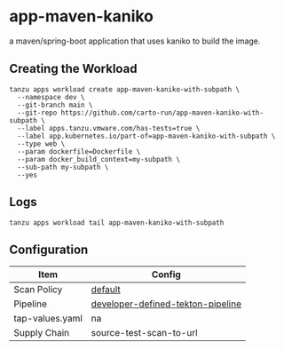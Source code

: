 # app-maven-kaniko

a maven/spring-boot application that uses kaniko to build the image.

## Creating the Workload

```
tanzu apps workload create app-maven-kaniko-with-subpath \
  --namespace dev \
  --git-branch main \
  --git-repo https://github.com/carto-run/app-maven-kaniko-with-subpath \
  --label apps.tanzu.vmware.com/has-tests=true \
  --label app.kubernetes.io/part-of=app-maven-kaniko-with-subpath \
  --type web \
  --param dockerfile=Dockerfile \
  --param docker_build_context=my-subpath \
  --sub-path my-subpath \
  --yes
```

## Logs

```
tanzu apps workload tail app-maven-kaniko-with-subpath
```

## Configuration

| Item            | Config                                                                                |
| --------------- | ------------------------------------------------------------------------------------- |
| Scan Policy     | [default](resources/scan-policy.yaml)                                                 |
| Pipeline        | [developer-defined-tekton-pipeline](resources/developer-defined-tekton-pipeline.yaml) |
| tap-values.yaml | na                                                                                    |
| Supply Chain    | source-test-scan-to-url                                                               |

